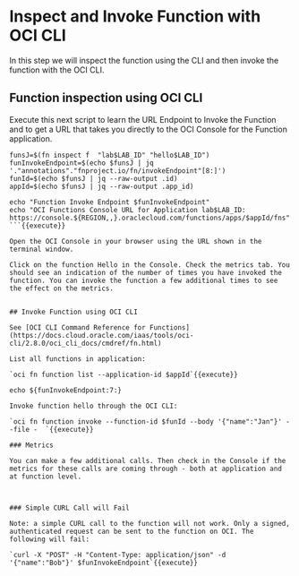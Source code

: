 # Inspect and Invoke Function with OCI CLI

In this step we will inspect the function using the CLI and then invoke the function with the OCI CLI.

## Function inspection using OCI CLI

Execute this next script to learn the URL Endpoint to Invoke the Function and to get a URL that takes you directly to the OCI Console for the Function application.   

```
funsJ=$(fn inspect f  "lab$LAB_ID" "hello$LAB_ID")
funInvokeEndpoint=$(echo $funsJ | jq '."annotations"."fnproject.io/fn/invokeEndpoint"[8:]')
funId=$(echo $funsJ | jq --raw-output .id)
appId=$(echo $funsJ | jq --raw-output .app_id)

echo "Function Invoke Endpoint $funInvokeEndpoint"
echo "OCI Functions Console URL for Application lab$LAB_ID: https://console.${REGION,,}.oraclecloud.com/functions/apps/$appId/fns"
```{{execute}}

Open the OCI Console in your browser using the URL shown in the terminal window. 

Click on the function Hello in the Console. Check the metrics tab. You should see an indication of the number of times you have invoked the function. You can invoke the function a few additional times to see the effect on the metrics.


## Invoke Function using OCI CLI

See [OCI CLI Command Reference for Functions](https://docs.cloud.oracle.com/iaas/tools/oci-cli/2.8.0/oci_cli_docs/cmdref/fn.html)

List all functions in application:

`oci fn function list --application-id $appId`{{execute}}

echo ${funInvokeEndpoint:7:}

Invoke function hello through the OCI CLI:

`oci fn function invoke --function-id $funId --body '{"name":"Jan"}' --file -  `{{execute}}

### Metrics

You can make a few additional calls. Then check in the Console if the metrics for these calls are coming through - both at application and at function level.



### Simple CURL Call will Fail

Note: a simple CURL call to the function will not work. Only a signed, authenticated request can be sent to the function on OCI. The following will fail:

`curl -X "POST" -H "Content-Type: application/json" -d '{"name":"Bob"}' $funInvokeEndpoint`{{execute}}

